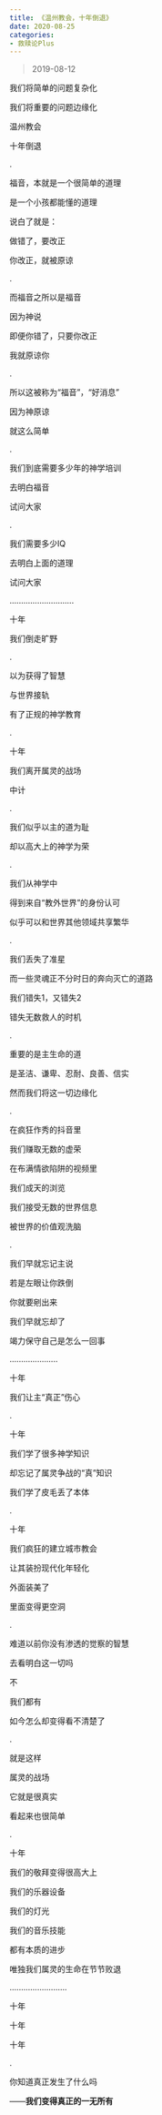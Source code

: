 ```yaml
---
title: 《温州教会，十年倒退》
date: 2020-08-25 
categories:
- 救赎论Plus
---
```

> 2019-08-12

我们将简单的问题复杂化

我们将重要的问题边缘化

温州教会

十年倒退

.

福音，本就是一个很简单的道理

是一个小孩都能懂的道理

说白了就是：

做错了，要改正

你改正，就被原谅

<!--more-->

.

而福音之所以是福音

因为神说

即便你错了，只要你改正

我就原谅你

.

所以这被称为“福音”，“好消息”

因为神原谅

就这么简单

.

我们到底需要多少年的神学培训

去明白福音

试问大家

.

我们需要多少IQ

去明白上面的道理

试问大家

............................

十年

我们倒走旷野

.

以为获得了智慧

与世界接轨

有了正规的神学教育

.

十年

我们离开属灵的战场

中计

.

我们似乎以主的道为耻

却以高大上的神学为荣

.

我们从神学中

得到来自“教外世界”的身份认可

似乎可以和世界其他领域共享繁华

.

我们丢失了准星

而一些灵魂正不分时日的奔向灭亡的道路

我们错失1，又错失2

错失无数救人的时机

.

重要的是主生命的道

是圣洁、谦卑、忍耐、良善、信实

然而我们将这一切边缘化

.

在疯狂作秀的抖音里

我们赚取无数的虚荣

在布满情欲陷阱的视频里

我们成天的浏览

我们接受无数的世界信息

被世界的价值观洗脑

.

我们早就忘记主说

若是左眼让你跌倒

你就要剜出来

我们早就忘却了

竭力保守自己是怎么一回事

.....................

十年

我们让主“真正”伤心

.

十年

我们学了很多神学知识

却忘记了属灵争战的“真”知识

我们学了皮毛丢了本体

.

十年

我们疯狂的建立城市教会

让其装扮现代化年轻化

外面装美了

里面变得更空洞

.

难道以前你没有渗透的觉察的智慧

去看明白这一切吗

不

我们都有

如今怎么却变得看不清楚了

.

就是这样

属灵的战场

它就是很真实

看起来也很简单

.

十年

我们的敬拜变得很高大上

我们的乐器设备

我们的灯光

我们的音乐技能

都有本质的进步

唯独我们属灵的生命在节节败退

.........................

十年

十年

十年

.

你知道真正发生了什么吗

——**我们变得真正的一无所有**